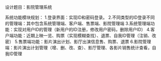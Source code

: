 设计题目：影院管理系统

系统功能模块规划：
1.登录界面：实现ID和密码登录。
2.不同类型的ID登录不同的管理端：其中包含系统管理端、客户端、售票端、影院管理端
3.系统管理端功能：实现对用户ID的管理（新用户的ID注册，修改用户密码，删除用户ID）
4.客户端功能：近期上映一览、购票（实现模糊查找）、退票、自我ID管理（注销、改密）
5.售票端功能：影片演出计划、影厅出演信息售、购票、退票
6.影院管理端：影片演出计划管理（增、删、改、查）、影厅管理、各影片销售统计查看，自我ID管理
